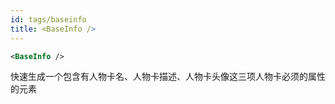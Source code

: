 ```yaml
---
id: tags/baseinfo
title: <BaseInfo />
---
```


```xml
<BaseInfo />
```

快速生成一个包含有人物卡名、人物卡描述、人物卡头像这三项人物卡必须的属性的元素
